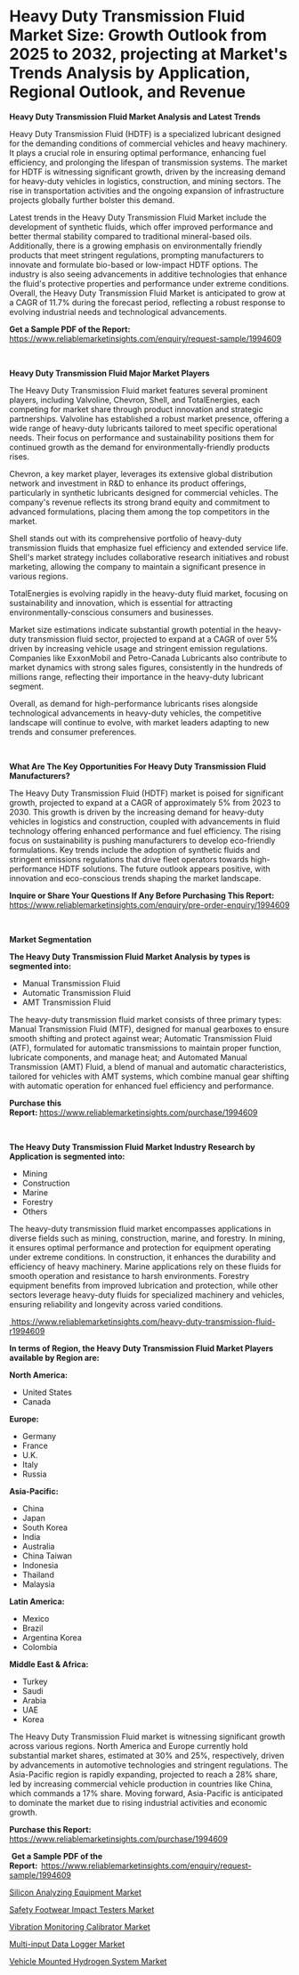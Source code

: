 <p><h1>Heavy Duty Transmission Fluid Market Size: Growth Outlook from 2025 to 2032, projecting at Market's Trends Analysis by Application, Regional Outlook, and Revenue</h1></p><p><strong>Heavy Duty Transmission Fluid Market Analysis and Latest Trends</strong></p>
<p><p>Heavy Duty Transmission Fluid (HDTF) is a specialized lubricant designed for the demanding conditions of commercial vehicles and heavy machinery. It plays a crucial role in ensuring optimal performance, enhancing fuel efficiency, and prolonging the lifespan of transmission systems. The market for HDTF is witnessing significant growth, driven by the increasing demand for heavy-duty vehicles in logistics, construction, and mining sectors. The rise in transportation activities and the ongoing expansion of infrastructure projects globally further bolster this demand.</p><p>Latest trends in the Heavy Duty Transmission Fluid Market include the development of synthetic fluids, which offer improved performance and better thermal stability compared to traditional mineral-based oils. Additionally, there is a growing emphasis on environmentally friendly products that meet stringent regulations, prompting manufacturers to innovate and formulate bio-based or low-impact HDTF options. The industry is also seeing advancements in additive technologies that enhance the fluid's protective properties and performance under extreme conditions. Overall, the Heavy Duty Transmission Fluid Market is anticipated to grow at a CAGR of 11.7% during the forecast period, reflecting a robust response to evolving industrial needs and technological advancements.</p></p>
<p><strong>Get a Sample PDF of the Report:&nbsp;</strong> <a href="https://www.reliablemarketinsights.com/enquiry/request-sample/1994609?utm_campaign=2012&utm_medium=2&utm_source=Github&utm_content=ia&utm_term=30012025&utm_id=heavy-duty-transmission-fluid">https://www.reliablemarketinsights.com/enquiry/request-sample/1994609</a></p>
<p>&nbsp;</p>
<p><strong>Heavy Duty Transmission Fluid Major Market Players</strong></p>
<p><p>The Heavy Duty Transmission Fluid market features several prominent players, including Valvoline, Chevron, Shell, and TotalEnergies, each competing for market share through product innovation and strategic partnerships. Valvoline has established a robust market presence, offering a wide range of heavy-duty lubricants tailored to meet specific operational needs. Their focus on performance and sustainability positions them for continued growth as the demand for environmentally-friendly products rises.</p><p>Chevron, a key market player, leverages its extensive global distribution network and investment in R&D to enhance its product offerings, particularly in synthetic lubricants designed for commercial vehicles. The company's revenue reflects its strong brand equity and commitment to advanced formulations, placing them among the top competitors in the market.</p><p>Shell stands out with its comprehensive portfolio of heavy-duty transmission fluids that emphasize fuel efficiency and extended service life. Shell's market strategy includes collaborative research initiatives and robust marketing, allowing the company to maintain a significant presence in various regions.</p><p>TotalEnergies is evolving rapidly in the heavy-duty fluid market, focusing on sustainability and innovation, which is essential for attracting environmentally-conscious consumers and businesses.</p><p>Market size estimations indicate substantial growth potential in the heavy-duty transmission fluid sector, projected to expand at a CAGR of over 5% driven by increasing vehicle usage and stringent emission regulations. Companies like ExxonMobil and Petro-Canada Lubricants also contribute to market dynamics with strong sales figures, consistently in the hundreds of millions range, reflecting their importance in the heavy-duty lubricant segment.</p><p>Overall, as demand for high-performance lubricants rises alongside technological advancements in heavy-duty vehicles, the competitive landscape will continue to evolve, with market leaders adapting to new trends and consumer preferences.</p></p>
<p>&nbsp;</p>
<p><strong>What Are The Key Opportunities For Heavy Duty Transmission Fluid Manufacturers?</strong></p>
<p><p>The Heavy Duty Transmission Fluid (HDTF) market is poised for significant growth, projected to expand at a CAGR of approximately 5% from 2023 to 2030. This growth is driven by the increasing demand for heavy-duty vehicles in logistics and construction, coupled with advancements in fluid technology offering enhanced performance and fuel efficiency. The rising focus on sustainability is pushing manufacturers to develop eco-friendly formulations. Key trends include the adoption of synthetic fluids and stringent emissions regulations that drive fleet operators towards high-performance HDTF solutions. The future outlook appears positive, with innovation and eco-conscious trends shaping the market landscape.</p></p>
<p><strong>Inquire or Share Your Questions If Any Before Purchasing This Report:</strong> <a href="https://www.reliablemarketinsights.com/enquiry/pre-order-enquiry/1994609?utm_campaign=2012&utm_medium=2&utm_source=Github&utm_content=ia&utm_term=30012025&utm_id=heavy-duty-transmission-fluid">https://www.reliablemarketinsights.com/enquiry/pre-order-enquiry/1994609</a></p>
<p>&nbsp;</p>
<p><strong>Market Segmentation</strong></p>
<p><strong>The Heavy Duty Transmission Fluid Market Analysis by types is segmented into:</strong></p>
<p><ul><li>Manual Transmission Fluid</li><li>Automatic Transmission Fluid</li><li>AMT Transmission Fluid</li></ul></p>
<p><p>The heavy-duty transmission fluid market consists of three primary types: Manual Transmission Fluid (MTF), designed for manual gearboxes to ensure smooth shifting and protect against wear; Automatic Transmission Fluid (ATF), formulated for automatic transmissions to maintain proper function, lubricate components, and manage heat; and Automated Manual Transmission (AMT) Fluid, a blend of manual and automatic characteristics, tailored for vehicles with AMT systems, which combine manual gear shifting with automatic operation for enhanced fuel efficiency and performance.</p></p>
<p><strong>Purchase this Report:&nbsp;</strong><a href="https://www.reliablemarketinsights.com/purchase/1994609?utm_campaign=2012&utm_medium=2&utm_source=Github&utm_content=ia&utm_term=30012025&utm_id=heavy-duty-transmission-fluid">https://www.reliablemarketinsights.com/purchase/1994609</a></p>
<p>&nbsp;</p>
<p><strong>The Heavy Duty Transmission Fluid Market Industry Research by Application is segmented into:</strong></p>
<p><ul><li>Mining</li><li>Construction</li><li>Marine</li><li>Forestry</li><li>Others</li></ul></p>
<p><p>The heavy-duty transmission fluid market encompasses applications in diverse fields such as mining, construction, marine, and forestry. In mining, it ensures optimal performance and protection for equipment operating under extreme conditions. In construction, it enhances the durability and efficiency of heavy machinery. Marine applications rely on these fluids for smooth operation and resistance to harsh environments. Forestry equipment benefits from improved lubrication and protection, while other sectors leverage heavy-duty fluids for specialized machinery and vehicles, ensuring reliability and longevity across varied conditions.</p></p>
<p><a href="https://www.reliablemarketinsights.com/heavy-duty-transmission-fluid-r1994609?utm_campaign=2012&utm_medium=2&utm_source=Github&utm_content=ia&utm_term=30012025&utm_id=heavy-duty-transmission-fluid">&nbsp;https://www.reliablemarketinsights.com/heavy-duty-transmission-fluid-r1994609</a></p>
<p><strong>In terms of Region, the Heavy Duty Transmission Fluid Market Players available by Region are:</strong></p>
<p>
    <p> <strong> North America: </strong>
        <ul>
            <li>United States</li>
            <li>Canada</li>
        </ul>
        </p> 
    <p> <strong> Europe: </strong>
        <ul>
            <li>Germany</li>
            <li>France</li>
            <li>U.K.</li>
            <li>Italy</li>
            <li>Russia</li>
        </ul>
        </p> 
    <p> <strong> Asia-Pacific: </strong>
        <ul>
            <li>China</li>
            <li>Japan</li>
            <li>South Korea</li>
            <li>India</li>
            <li>Australia</li>
            <li>China Taiwan</li>
            <li>Indonesia</li>
            <li>Thailand</li>
            <li>Malaysia</li>
        </ul>
        </p> 
    <p> <strong> Latin America: </strong>
        <ul>
            <li>Mexico</li>
            <li>Brazil</li>
            <li>Argentina Korea</li>
            <li>Colombia</li>
        </ul>
        </p> 
    <p> <strong> Middle East & Africa: </strong>
        <ul>
            <li>Turkey</li>
            <li>Saudi</li>
            <li>Arabia</li>
            <li>UAE</li>
            <li>Korea</li>
        </ul>
    </p>
    </p>
<p><p>The Heavy Duty Transmission Fluid market is witnessing significant growth across various regions. North America and Europe currently hold substantial market shares, estimated at 30% and 25%, respectively, driven by advancements in automotive technologies and stringent regulations. The Asia-Pacific region is rapidly expanding, projected to reach a 28% share, led by increasing commercial vehicle production in countries like China, which commands a 17% share. Moving forward, Asia-Pacific is anticipated to dominate the market due to rising industrial activities and economic growth.</p></p>
<p><strong>Purchase this Report: </strong><a href="https://www.reliablemarketinsights.com/purchase/1994609?utm_campaign=2012&utm_medium=2&utm_source=Github&utm_content=ia&utm_term=30012025&utm_id=heavy-duty-transmission-fluid">https://www.reliablemarketinsights.com/purchase/1994609</a></p>
<p>&nbsp;<strong>Get a Sample PDF of the Report:&nbsp;&nbsp;</strong><a href="https://www.reliablemarketinsights.com/enquiry/request-sample/1994609?utm_campaign=2012&utm_medium=2&utm_source=Github&utm_content=ia&utm_term=30012025&utm_id=heavy-duty-transmission-fluid">https://www.reliablemarketinsights.com/enquiry/request-sample/1994609</a></p>
<p><strong></strong></p>
<p><p><a href="https://www.linkedin.com/pulse/whats-driving-silicon-analyzing-equipment-market-2025-2032-kedjf?utm_campaign=2012&utm_medium=2&utm_source=Github&utm_content=ia&utm_term=30012025&utm_id=heavy-duty-transmission-fluid">Silicon Analyzing Equipment Market</a></p><p><a href="https://www.linkedin.com/pulse/anticipated-cagr-54-safety-footwear-impact-testers-market-analysis-oubvf?utm_campaign=2012&utm_medium=2&utm_source=Github&utm_content=ia&utm_term=30012025&utm_id=heavy-duty-transmission-fluid">Safety Footwear Impact Testers Market</a></p><p><a href="https://www.linkedin.com/pulse/revenue-analysis-demand-forecast-vibration-monitoring-calibrator-wiccc?utm_campaign=2012&utm_medium=2&utm_source=Github&utm_content=ia&utm_term=30012025&utm_id=heavy-duty-transmission-fluid">Vibration Monitoring Calibrator Market</a></p><p><a href="https://www.linkedin.com/pulse/comprehensive-analysis-multi-input-data-logger-market-hcyec?utm_campaign=2012&utm_medium=2&utm_source=Github&utm_content=ia&utm_term=30012025&utm_id=heavy-duty-transmission-fluid">Multi-input Data Logger Market</a></p><p><a href="https://www.linkedin.com/pulse/deep-dive-vehicle-mounted-hydrogen-system-market-future-growth-lecoc?utm_campaign=2012&utm_medium=2&utm_source=Github&utm_content=ia&utm_term=30012025&utm_id=heavy-duty-transmission-fluid">Vehicle Mounted Hydrogen System Market</a></p></p>